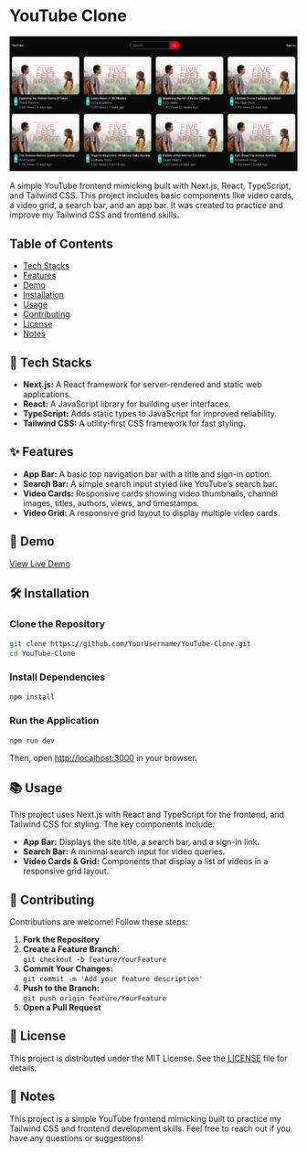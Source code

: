 # YouTube Clone

![Preview Image](./preview.png)

A simple YouTube frontend mimicking built with Next.js, React, TypeScript, and Tailwind CSS. This project includes basic components like video cards, a video grid, a search bar, and an app bar. It was created to practice and improve my Tailwind CSS and frontend skills.

## Table of Contents

- [Tech Stacks](#tech-stacks)
- [Features](#features)
- [Demo](#demo)
- [Installation](#installation)
- [Usage](#usage)
- [Contributing](#contributing)
- [License](#license)
- [Notes](#notes)

## 🔧 Tech Stacks

- **Next.js:** A React framework for server-rendered and static web applications.
- **React:** A JavaScript library for building user interfaces.
- **TypeScript:** Adds static types to JavaScript for improved reliability.
- **Tailwind CSS:** A utility-first CSS framework for fast styling.

## ✨ Features

- **App Bar:** A basic top navigation bar with a title and sign-in option.
- **Search Bar:** A simple search input styled like YouTube’s search bar.
- **Video Cards:** Responsive cards showing video thumbnails, channel images, titles, authors, views, and timestamps.
- **Video Grid:** A responsive grid layout to display multiple video cards.

## 🚀 Demo

[View Live Demo](https://youtube-clone-frontend-liart.vercel.app/)


## 🛠️ Installation

### Clone the Repository

```bash
git clone https://github.com/YourUsername/YouTube-Clone.git
cd YouTube-Clone
```

### Install Dependencies

```bash
npm install
```

### Run the Application

```bash
npm run dev
```

Then, open [http://localhost:3000](http://localhost:3000) in your browser.

## 📚 Usage

This project uses Next.js with React and TypeScript for the frontend, and Tailwind CSS for styling. The key components include:
- **App Bar:** Displays the site title, a search bar, and a sign-in link.
- **Search Bar:** A minimal search input for video queries.
- **Video Cards & Grid:** Components that display a list of videos in a responsive grid layout.

## 🤝 Contributing

Contributions are welcome! Follow these steps:

1. **Fork the Repository**
2. **Create a Feature Branch:**  
   `git checkout -b feature/YourFeature`
3. **Commit Your Changes:**  
   `git commit -m 'Add your feature description'`
4. **Push to the Branch:**  
   `git push origin feature/YourFeature`
5. **Open a Pull Request**

## 📄 License

This project is distributed under the MIT License. See the [LICENSE](LICENSE) file for details.

## 📝 Notes

This project is a simple YouTube frontend mimicking built to practice my Tailwind CSS and frontend development skills. Feel free to reach out if you have any questions or suggestions!
```
